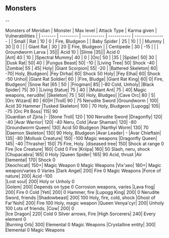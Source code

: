 ## Monsters

--

Monsters of Meridian
| Monster | Max level | Attack Type | Karma given | Vulnerabilities |
| ------- | --------- | ----------- | ----------- | --------------- |
| Small | Rat | 10 | 0 | Fire, Bludgeon |
| Baby Spider | 25 | 10 | |
| Mummy | 30 || 0 | |
| Giant Rat | 30 | 20 || Fire, Bludgeon |
| Centipede | 30 | -15 | |
| Groundworm Larva |	35|||	Acid	10	|
|Slime	|35|||	Acid	0	
|Ant|	40	|	10	|
|Spectral Mummy|	40	|	0	|
|Orc|	50	|	|35	|
|Spider|	50|		30	|
|Dusk Rat|	50|		40	|
|Fungus Beast|	50|		-10	|
|Living Tree|	50|	Shock	-40	|
|Zombie|	55	|	45|	Holy|
|Giant Scorpion|	55|		-20	|
|Battered Skeleton|	60|		-70|	Holy, Bludgeon|
|Fey Dirhai|	60|	Shock	50	Holy|
|Fey Elhai|	60|	Shock	-50	Unhol|
|Giant Rat Soldier|	60	|	|Fire, Bludge|
|Giant Rat King|	60|		0|	Fire, Bludgeon|
|Snow Rat	|65	|	50	|
|Frogman|	85|		|-80	Cold, Unholy|
|Black Spider|	75|		30	|
|Living Statue|	75	|	40	|
|Mutant Ant|	75	|	40|	Magic weapons, nerudite|
|Skeleton|	75	|	50|	Holy, Bludgeo|
|Cave Orc|	80	|	5|
|Orc Wizard|	80	|	60|H
|Troll|	90	|	75	Nerudite Sword
|Groundworm |	100|	Acid	30	Hammer
|Tusked Skeleton|	100	|	70	Holy, Bludgeon
|Lupogg|	105|		-75	
|Orc Pit Boss|	115|		90	
|Guardian of Zjiria |- 
|Stone Troll|	120	|	100	Nerudite Sword
|Dragonfly|	120|		-40	
|Avar Warrior|	120|		-40	Neru, Cold
|Avar Shaman|	120|		-80	
|Groundworm Queen|	130|	Acid	50	Bludgeon
|Narthyl Worm|	130|		70	
|Daemon Skeleton|	130|		90	Holy, Bludgeon
|Avar Leader| - 
|Avar Chieftain|	135|		-80	
|Mollusk Creature|	150|		-100	Magic weapons
|Dragonfly Queen|	145|		-40	
|Thrasher|	150|		75	Fire, Holy.
|diseased tree|	150|	Shock at range	0	Fire
|Ice Creature|	160|	Cold	0	Fire
|Kriipa|	160|		50	Slash, neru, shock
|Chupacabra|	165|		0	Holy
|Queen Spider|	165|		90	Acid, thrust
|Air Elemental|	170|	Shock	0	
|Xeochicatl|	150+|	Magic Weapon	0	Magic Weapons
|Vix'xeo|	180+|	Magic weapon/varies	0	Varies
|Dark Angel|	200|	Fire	0	Magic Weapons
|Force of nature|	200|	Acid	-100	
|Lost soul|	200|	Holy or Unholy	0	
|Golem|	200|	Depends on type	0	Corrosion weapons, varies
|Lava frog|	200|	Fire	0	Cold
|Yeti|	200|		0	Hammer, fire
|Lupogg King|	200|		0	Nerudite Sword, friends
|Shadowbeast|	200|		100	Holy, fire, cold, shock
|Ghost of Far'Nohl|	200|	Fire	100	Holy, magic weapon
|Queen Venya'cyr|	200|	Unholy	100	Lots of friends.
|Cow|	200|		0	
|Ice Dragon|	220|	Cold	0	Silver arrows, Fire
|High Sorcerers|	240|	Every element	0	
|Burning Orb|	300|	Elemental	0	Magic Weapons
|Crystalline entity|	300|	Elemental	0	Magic Weapons

